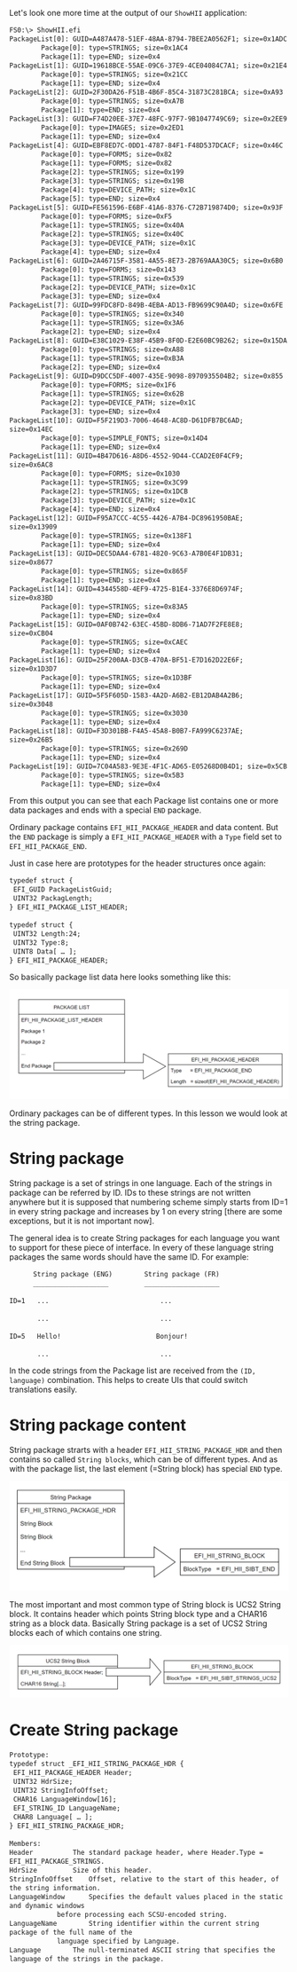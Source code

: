 Let's look one more time at the output of our `ShowHII` application:
```
FS0:\> ShowHII.efi
PackageList[0]: GUID=A487A478-51EF-48AA-8794-7BEE2A0562F1; size=0x1ADC
        Package[0]: type=STRINGS; size=0x1AC4
        Package[1]: type=END; size=0x4
PackageList[1]: GUID=19618BCE-55AE-09C6-37E9-4CE04084C7A1; size=0x21E4
        Package[0]: type=STRINGS; size=0x21CC
        Package[1]: type=END; size=0x4
PackageList[2]: GUID=2F30DA26-F51B-4B6F-85C4-31873C281BCA; size=0xA93
        Package[0]: type=STRINGS; size=0xA7B
        Package[1]: type=END; size=0x4
PackageList[3]: GUID=F74D20EE-37E7-48FC-97F7-9B1047749C69; size=0x2EE9
        Package[0]: type=IMAGES; size=0x2ED1
        Package[1]: type=END; size=0x4
PackageList[4]: GUID=EBF8ED7C-0DD1-4787-84F1-F48D537DCACF; size=0x46C
        Package[0]: type=FORMS; size=0x82
        Package[1]: type=FORMS; size=0x82
        Package[2]: type=STRINGS; size=0x199
        Package[3]: type=STRINGS; size=0x19B
        Package[4]: type=DEVICE_PATH; size=0x1C
        Package[5]: type=END; size=0x4
PackageList[5]: GUID=FE561596-E6BF-41A6-8376-C72B719874D0; size=0x93F
        Package[0]: type=FORMS; size=0xF5
        Package[1]: type=STRINGS; size=0x40A
        Package[2]: type=STRINGS; size=0x40C
        Package[3]: type=DEVICE_PATH; size=0x1C
        Package[4]: type=END; size=0x4
PackageList[6]: GUID=2A46715F-3581-4A55-8E73-2B769AAA30C5; size=0x6B0
        Package[0]: type=FORMS; size=0x143
        Package[1]: type=STRINGS; size=0x539
        Package[2]: type=DEVICE_PATH; size=0x1C
        Package[3]: type=END; size=0x4
PackageList[7]: GUID=99FDC8FD-849B-4EBA-AD13-FB9699C90A4D; size=0x6FE
        Package[0]: type=STRINGS; size=0x340
        Package[1]: type=STRINGS; size=0x3A6
        Package[2]: type=END; size=0x4
PackageList[8]: GUID=E38C1029-E38F-45B9-8F0D-E2E60BC9B262; size=0x15DA
        Package[0]: type=STRINGS; size=0xA88
        Package[1]: type=STRINGS; size=0xB3A
        Package[2]: type=END; size=0x4
PackageList[9]: GUID=D9DCC5DF-4007-435E-9098-8970935504B2; size=0x855
        Package[0]: type=FORMS; size=0x1F6
        Package[1]: type=STRINGS; size=0x62B
        Package[2]: type=DEVICE_PATH; size=0x1C
        Package[3]: type=END; size=0x4
PackageList[10]: GUID=F5F219D3-7006-4648-AC8D-D61DFB7BC6AD; size=0x14EC
        Package[0]: type=SIMPLE_FONTS; size=0x14D4
        Package[1]: type=END; size=0x4
PackageList[11]: GUID=4B47D616-A8D6-4552-9D44-CCAD2E0F4CF9; size=0x6AC8
        Package[0]: type=FORMS; size=0x1030
        Package[1]: type=STRINGS; size=0x3C99
        Package[2]: type=STRINGS; size=0x1DCB
        Package[3]: type=DEVICE_PATH; size=0x1C
        Package[4]: type=END; size=0x4
PackageList[12]: GUID=F95A7CCC-4C55-4426-A7B4-DC8961950BAE; size=0x13909
        Package[0]: type=STRINGS; size=0x138F1
        Package[1]: type=END; size=0x4
PackageList[13]: GUID=DEC5DAA4-6781-4820-9C63-A7B0E4F1DB31; size=0x8677
        Package[0]: type=STRINGS; size=0x865F
        Package[1]: type=END; size=0x4
PackageList[14]: GUID=4344558D-4EF9-4725-B1E4-3376E8D6974F; size=0x83BD
        Package[0]: type=STRINGS; size=0x83A5
        Package[1]: type=END; size=0x4
PackageList[15]: GUID=0AF0B742-63EC-45BD-8DB6-71AD7F2FE8E8; size=0xCB04
        Package[0]: type=STRINGS; size=0xCAEC
        Package[1]: type=END; size=0x4
PackageList[16]: GUID=25F200AA-D3CB-470A-BF51-E7D162D22E6F; size=0x1D3D7
        Package[0]: type=STRINGS; size=0x1D3BF
        Package[1]: type=END; size=0x4
PackageList[17]: GUID=5F5F605D-1583-4A2D-A6B2-EB12DAB4A2B6; size=0x3048
        Package[0]: type=STRINGS; size=0x3030
        Package[1]: type=END; size=0x4
PackageList[18]: GUID=F3D301BB-F4A5-45A8-B0B7-FA999C6237AE; size=0x26B5
        Package[0]: type=STRINGS; size=0x269D
        Package[1]: type=END; size=0x4
PackageList[19]: GUID=7C04A583-9E3E-4F1C-AD65-E05268D0B4D1; size=0x5CB
        Package[0]: type=STRINGS; size=0x5B3
        Package[1]: type=END; size=0x4
```

From this output you can see that each Package list contains one or more data packages and ends with a special `END` package.

Ordinary package contains `EFI_HII_PACKAGE_HEADER` and data content. But the `END` package is simply a `EFI_HII_PACKAGE_HEADER` with a `Type` field set to `EFI_HII_PACKAGE_END`.

Just in case here are prototypes for the header structures once again:
```
typedef struct {
 EFI_GUID PackageListGuid;
 UINT32 PackagLength;
} EFI_HII_PACKAGE_LIST_HEADER;

typedef struct {
 UINT32 Length:24;
 UINT32 Type:8;
 UINT8 Data[ … ];
} EFI_HII_PACKAGE_HEADER;
```

So basically package list data here looks something like this:

![Package_list](Package_list.png?raw=true "Package list")


Ordinary packages can be of different types. In this lesson we would look at the string package.

# String package

String package is a set of strings in one language. Each of the strings in package can be referred by ID. IDs to these strings are not written anywhere but it is supposed that numbering scheme simply starts from ID=1 in every string package and increases by 1 on every string [there are some exceptions, but it is not important now].

The general idea is to create String packages for each language you want to support for these piece of interface. In every of these language string packages the same words should have the same ID. For example:
```
      String package (ENG)        String package (FR)
      ___________________         ___________________

ID=1   ...                            ...

       ...                            ...

ID=5   Hello!                        Bonjour!

       ...                            ...
```

In the code strings from the Package list are received from the `(ID, language)` combination. This helps to create UIs that could switch translations easily.

# String package content

String package strarts with a header `EFI_HII_STRING_PACKAGE_HDR` and then contains so called `String blocks`, which can be of different types. And as with the package list, the last element (=String block) has special `END` type.

![String_package](String_package.png?raw=true "String package")

The most important and most common type of String block is UCS2 String block. It contains header which points String block type and a CHAR16 string as a block data. Basically String package is a set of UCS2 String blocks each of which contains one string.

![UCS2_String_block](UCS2_String_block.png?raw=true "UCS2 String block")


# Create String package

```
Prototype:
typedef struct _EFI_HII_STRING_PACKAGE_HDR {
 EFI_HII_PACKAGE_HEADER Header;
 UINT32 HdrSize;
 UINT32 StringInfoOffset;
 CHAR16 LanguageWindow[16];
 EFI_STRING_ID LanguageName;
 CHAR8 Language[ … ];
} EFI_HII_STRING_PACKAGE_HDR;

Members:
Header			The standard package header, where Header.Type = EFI_HII_PACKAGE_STRINGS.
HdrSize			Size of this header.
StringInfoOffset	Offset, relative to the start of this header, of the string information.
LanguageWindow		Specifies the default values placed in the static and dynamic windows
			before processing each SCSU-encoded string.
LanguageName		String identifier within the current string package of the full name of the
			language specified by Language.
Language		The null-terminated ASCII string that specifies the language of the strings in the package.
```
